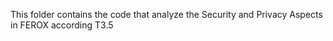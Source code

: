 This folder contains the code that analyze the Security and Privacy Aspects in FEROX according T3.5
